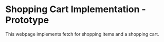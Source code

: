 # Shopping Cart Implementation - Prototype

This webpage implements fetch for shopping items and a shopping cart.

